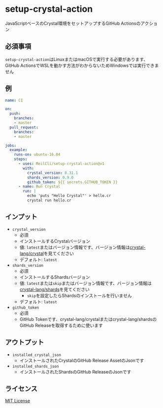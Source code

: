 # setup-crystal-action
JavaScriptベースのCrystal環境をセットアップするGitHub Actionsのアクション

## 必須事項
`setup-crystal-action`はLinuxまたはmacOSで実行する必要があります、GitHub ActionsでWSLを動かす方法がわからないためWindowsでは実行できません

## 例

```yaml
name: CI

on: 
  push:
    branches:    
    - master
  pull_request:
    branches:
    - master

jobs:
  example:
    runs-on: ubuntu-16.04
    steps:
      - uses: MeilCli/setup-crystal-action@v1
        with: 
          crystal_version: 0.31.1
          shards_version: 0.9.0
          github_token: ${{ secrets.GITHUB_TOKEN }}
      - name: Run Crystal
        run: |
          echo 'puts "Hello Crystal"' > hello.cr
          crystal run hello.cr
```

## インプット
- `crystal_version`
  - 必須
  - インストールするCrystalバージョン
  - 値: `latest`またはバージョン情報です、バージョン情報は[crystal-lang/crystal](https://github.com/crystal-lang/crystal/releases)を見てください
  - デフォルト: `latest`
- `shards_version`
  - 必須
  - インストールするShardsバージョン
  - 値: `latest`または`skip`またはバージョン情報です、バージョン情報は[crystal-lang/shards](https://github.com/crystal-lang/shards/releases)を見てください
    - `skip`を設定したらShardsのインストールを行いません
  - デフォルト: `latest`
- `github_token`
  - 必須
  - GitHub Tokenです、crystal-lang/crystalまたはcrystal-lang/shardsのGitHub Releaseを取得するために使います

## アウトプット
- `installed_crystal_json`
  - インストールされたCrystalのGitHub Release AssetのJsonです
- `installed_shards_json`
  - インストールされたShardsのGitHub ReleaseのJsonです

## ライセンス
[MIT License](LICENSE)